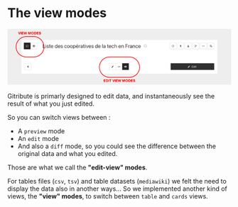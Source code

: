 # The view modes

<div>
  <img
    alt="TUTORIAL-ACTIONS-EDIT_AND_VIEW_MODES"
    src="https://raw.githubusercontent.com/multi-coop/datami-website-content/main/images/tutorial/commented/tutorial-edit_and_view_modes.png"
    />
</div>

Gitribute is primarly designed to edit data, and instantaneously see the result of what you just edited.

So you can switch views between :

- A `preview` mode
- An `edit` mode
- And also a `diff` mode, so you could see the difference between the original data and what you edited.

Those are what we call the **"edit-view" modes**.

For tables files (`csv`, `tsv`) and table datasets (`mediawiki`) we felt the need to display the data also in another ways... So we implemented another kind of views, the **"view" modes**, to switch between `table` and `cards` views.
